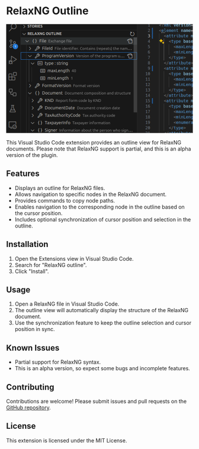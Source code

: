 # RelaxNG Outline

![RelaxNG Outline Screenshot](docs/BaseScreenshot.png)

This Visual Studio Code extension provides an outline view for RelaxNG documents. Please note that RelaxNG support is partial, and this is an alpha version of the plugin.

## Features
- Displays an outline for RelaxNG files.
- Allows navigation to specific nodes in the RelaxNG document.
- Provides commands to copy node paths.
- Enables navigation to the corresponding node in the outline based on the cursor position.
- Includes optional synchronization of cursor position and selection in the outline.

## Installation
1. Open the Extensions view in Visual Studio Code.
2. Search for "RelaxNG outline".
3. Click "Install".

## Usage
1. Open a RelaxNG file in Visual Studio Code.
2. The outline view will automatically display the structure of the RelaxNG document.
3. Use the synchronization feature to keep the outline selection and cursor position in sync.

## Known Issues
- Partial support for RelaxNG syntax.
- This is an alpha version, so expect some bugs and incomplete features.

## Contributing
Contributions are welcome! Please submit issues and pull requests on the [GitHub repository](https://github.com/tihonove/vscode-relaxng-outline).

## License
This extension is licensed under the MIT License.
